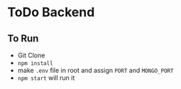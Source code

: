# ToDo Backend 

## To Run

- Git Clone 
- `npm install`
- make `.env` file in root and assign `PORT` and `MONGO_PORT`
- `npm start` will run it 